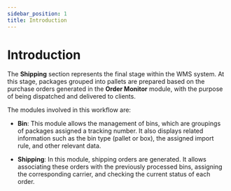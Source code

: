 ```yaml
---
sidebar_position: 1
title: Introduction
---
```


# Introduction

The **Shipping** section represents the final stage within the WMS system. At this stage, packages grouped into pallets are prepared based on the purchase orders generated in the **Order Monitor** module, with the purpose of being dispatched and delivered to clients.

The modules involved in this workflow are:

- **Bin**: This module allows the management of bins, which are groupings of packages assigned a tracking number. It also displays related information such as the bin type (pallet or box), the assigned import rule, and other relevant data.

- **Shipping**: In this module, shipping orders are generated. It allows associating these orders with the previously processed bins, assigning the corresponding carrier, and checking the current status of each order.
